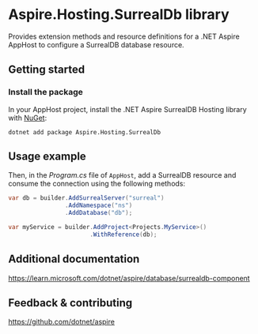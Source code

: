 # Aspire.Hosting.SurrealDb library

Provides extension methods and resource definitions for a .NET Aspire AppHost to configure a SurrealDB database resource.

## Getting started

### Install the package

In your AppHost project, install the .NET Aspire SurrealDB Hosting library with [NuGet](https://www.nuget.org):

```dotnetcli
dotnet add package Aspire.Hosting.SurrealDb
```

## Usage example

Then, in the _Program.cs_ file of `AppHost`, add a SurrealDB resource and consume the connection using the following methods:

```csharp
var db = builder.AddSurrealServer("surreal")
                .AddNamespace("ns")
                .AddDatabase("db");

var myService = builder.AddProject<Projects.MyService>()
                       .WithReference(db);
```

## Additional documentation

https://learn.microsoft.com/dotnet/aspire/database/surrealdb-component

## Feedback & contributing

https://github.com/dotnet/aspire

